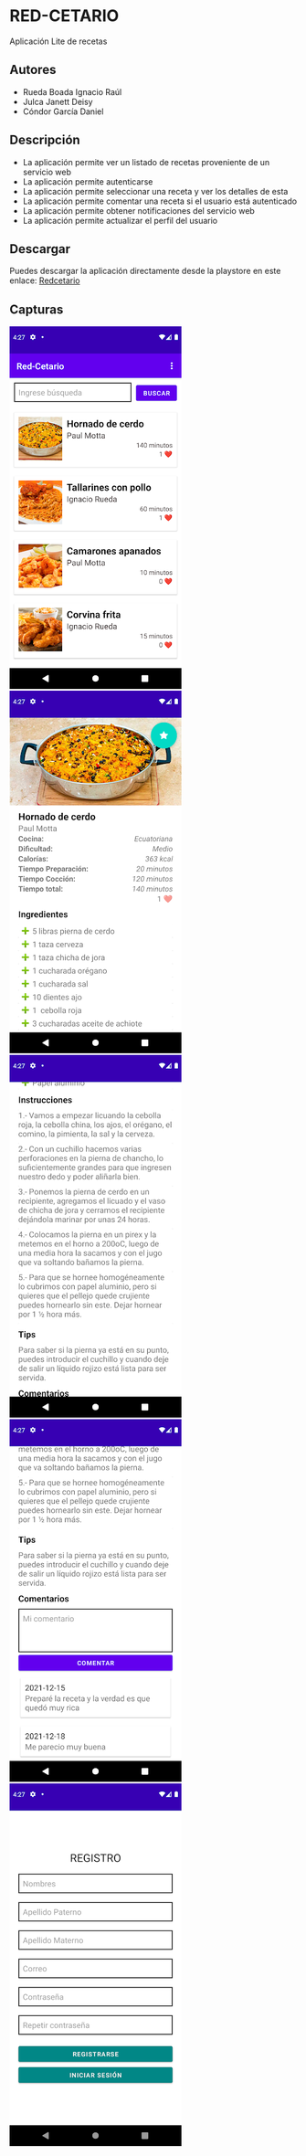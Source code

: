 # RED-CETARIO

Aplicación Lite de recetas

## Autores

- Rueda Boada Ignacio Raúl
- Julca Janett Deisy
- Cóndor García Daniel

## Descripción

- La aplicación permite ver un listado de recetas proveniente de un servicio web
- La aplicación permite autenticarse
- La aplicación permite seleccionar una receta y ver los detalles de esta
- La aplicación permite comentar una receta si el usuario está autenticado
- La aplicación permite obtener notificaciones del servicio web
- La aplicación permite actualizar el perfil del usuario

## Descargar

Puedes descargar la aplicación directamente desde la playstore en este enlace: 
[Redcetario](https://play.google.com/store/apps/details?id=com.untels.redcetario&hl=es_PE&gl=US)

## Capturas

![01](screenshots/01.png)
![03](screenshots/02.png)
![04](screenshots/03.png)
![05](screenshots/04.png)
![06](screenshots/06.png)
